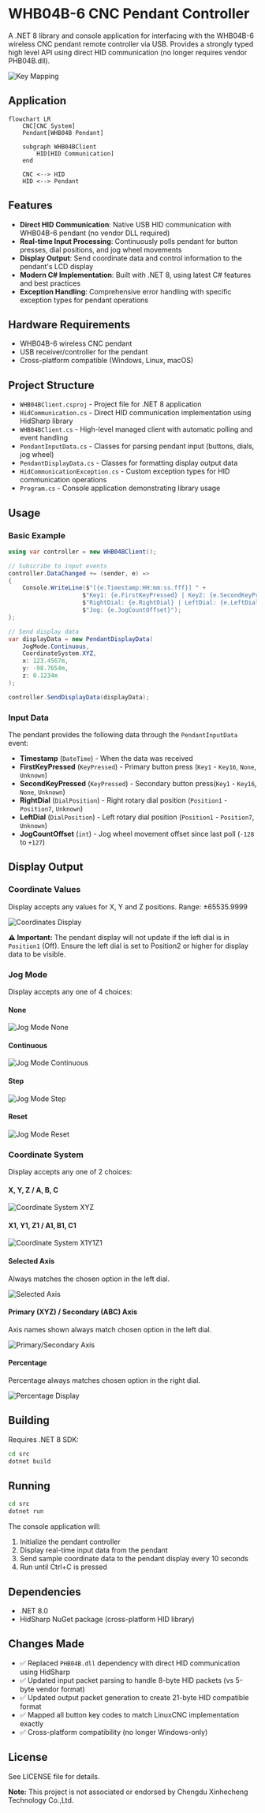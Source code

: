 # WHB04B-6 CNC Pendant Controller

A .NET 8 library and console application for interfacing with the WHB04B-6 wireless CNC pendant remote controller via USB. Provides a strongly typed high level API using direct HID communication (no longer requires vendor PHB04B.dll).

![Key Mapping](doc/key-mapping.jpg)

## Application
```mermaid
flowchart LR
    CNC[CNC System]
    Pendant[WHB04B Pendant]
    
    subgraph WHB04BClient
        HID[HID Communication]
    end

    CNC <--> HID
    HID <--> Pendant
```

## Features

- **Direct HID Communication**: Native USB HID communication with WHB04B-6 pendant (no vendor DLL required)
- **Real-time Input Processing**: Continuously polls pendant for button presses, dial positions, and jog wheel movements
- **Display Output**: Send coordinate data and control information to the pendant's LCD display
- **Modern C# Implementation**: Built with .NET 8, using latest C# features and best practices
- **Exception Handling**: Comprehensive error handling with specific exception types for pendant operations

## Hardware Requirements

- WHB04B-6 wireless CNC pendant
- USB receiver/controller for the pendant
- Cross-platform compatible (Windows, Linux, macOS)

## Project Structure

- `WHB04BClient.csproj` - Project file for .NET 8 application
- `HidCommunication.cs` - Direct HID communication implementation using HidSharp library
- `WHB04BClient.cs` - High-level managed client with automatic polling and event handling
- `PendantInputData.cs` - Classes for parsing pendant input (buttons, dials, jog wheel)
- `PendantDisplayData.cs` - Classes for formatting display output data
- `HidCommunicationException.cs` - Custom exception types for HID communication operations
- `Program.cs` - Console application demonstrating library usage

## Usage

### Basic Example

```csharp
using var controller = new WHB04BClient();

// Subscribe to input events
controller.DataChanged += (sender, e) =>
{
    Console.WriteLine($"[{e.Timestamp:HH:mm:ss.fff}] " +
                     $"Key1: {e.FirstKeyPressed} | Key2: {e.SecondKeyPressed} | " +
                     $"RightDial: {e.RightDial} | LeftDial: {e.LeftDial} | " +
                     $"Jog: {e.JogCountOffset}");
};

// Send display data
var displayData = new PendantDisplayData(
    JogMode.Continuous,
    CoordinateSystem.XYZ,
    x: 123.4567m,
    y: -98.7654m,
    z: 0.1234m
);

controller.SendDisplayData(displayData);
```

### Input Data

The pendant provides the following data through the `PendantInputData` event:

- **Timestamp** (`DateTime`) - When the data was received
- **FirstKeyPressed** (`KeyPressed`) - Primary button press (`Key1` - `Key16`, `None`, `Unknown`)
- **SecondKeyPressed** (`KeyPressed`) - Secondary button press(`Key1` - `Key16`, `None`, `Unknown`)
- **RightDial** (`DialPosition`) - Right rotary dial position (`Position1` - `Position7`, `Unknown`)
- **LeftDial** (`DialPosition`) - Left rotary dial position (`Position1` - `Position7`, `Unknown`)
- **JogCountOffset** (`int`) - Jog wheel movement offset since last poll (`-128` to `+127`)

## Display Output

### Coordinate Values
Display accepts any values for X, Y and Z positions. Range: ±65535.9999

![Coordinates Display](doc/coordinates.jpg)

**⚠️ Important:** The pendant display will not update if the left dial is in `Position1` (Off). Ensure the left dial is set to Position2 or higher for display data to be visible.

### Jog Mode
Display accepts any one of 4 choices:

#### None
![Jog Mode None](doc/jog-mode-none.jpg)

#### Continuous
![Jog Mode Continuous](doc/jog-mode-continuous.jpg)

#### Step
![Jog Mode Step](doc/jog-mode-step.jpg)

#### Reset
![Jog Mode Reset](doc/jog-mode-reset.jpg)

### Coordinate System
Display accepts any one of 2 choices:

#### X, Y, Z / A, B, C
![Coordinate System XYZ](doc/coordinate-xyz.jpg)

#### X1, Y1, Z1 / A1, B1, C1
![Coordinate System X1Y1Z1](doc/coordinate-x1y1z1.jpg)

#### Selected Axis
Always matches the chosen option in the left dial.

![Selected Axis](doc/predefined-asterisk.jpg)

#### Primary (XYZ) / Secondary (ABC) Axis 
Axis names shown always match chosen option in the left dial.

![Primary/Secondary Axis](doc/predefined-axis.jpg)

#### Percentage
Percentage always matches chosen option in the right dial.

![Percentage Display](doc/predefined-percentage.jpg)

## Building

Requires .NET 8 SDK:

```bash
cd src
dotnet build
```

## Running

```bash
cd src
dotnet run
```

The console application will:
1. Initialize the pendant controller
2. Display real-time input data from the pendant
3. Send sample coordinate data to the pendant display every 10 seconds
4. Run until Ctrl+C is pressed

## Dependencies

- .NET 8.0
- HidSharp NuGet package (cross-platform HID library)

## Changes Made

- ✅ Replaced `PHB04B.dll` dependency with direct HID communication using HidSharp
- ✅ Updated input packet parsing to handle 8-byte HID packets (vs 5-byte vendor format)  
- ✅ Updated output packet generation to create 21-byte HID compatible format
- ✅ Mapped all button key codes to match LinuxCNC implementation exactly
- ✅ Cross-platform compatibility (no longer Windows-only)

## License

See LICENSE file for details.

**Note:** This project is not associated or endorsed by Chengdu Xinhecheng Technology Co.,Ltd.
